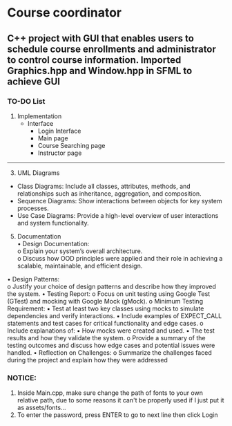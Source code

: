 # Course coordinator 
## C++ project with GUI that enables users to schedule course enrollments and administrator to control course information. Imported Graphics.hpp and Window.hpp in SFML to achieve GUI
### TO-DO List
1. Implementation
   - Interface
     - Login Interface
     - Main page
     - Course Searching page
     - Instructor page
  
---------------------------------------------------------------------------------
3. UML Diagrams
- Class Diagrams: Include all classes, attributes, methods, and relationships such as inheritance, aggregation, and composition.  
- Sequence Diagrams: Show interactions between objects for key system processes.  
- Use Case Diagrams: Provide a high-level overview of user interactions and system functionality.

5. Documentation  
• Design Documentation:  
   o Explain your system’s overall architecture.  
   o Discuss how OOD principles were applied and their role in achieving a scalable, maintainable, and efficient design.
   
• Design Patterns:  
o Justify your choice of design patterns and describe how they improved the
system.
• Testing Report:
o Focus on unit testing using Google Test (GTest) and mocking with Google
Mock (gMock).
o Minimum Testing Requirement:
▪ Test at least two key classes using mocks to simulate dependencies and
verify interactions.
▪ Include examples of EXPECT_CALL statements and test cases for critical
functionality and edge cases.
o Include explanations of:
▪ How mocks were created and used.
▪ The test results and how they validate the system.
o Provide a summary of the testing outcomes and discuss how edge cases and
potential issues were handled.
• Reflection on Challenges:
o Summarize the challenges faced during the project and explain how they were
addressed

### NOTICE: 
1. Inside Main.cpp, make sure change the path of fonts to your own relative path, due to some reasons it can't be properly used if I just put it as assets/fonts...
2. To enter the password, press ENTER to go to next line then click Login
